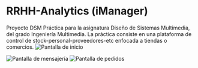 # RRHH-Analytics (iManager)
Proyecto DSM
Práctica para la asignatura Diseño de Sistemas Multimedia, del grado Ingeniería Multimedia.
La práctica consiste en una plataforma de control de stock-personal-proveedores-etc enfocada a tiendas o comercios.
<img src="http://i.imgur.com/TLnq5k7.jpg" alt="Pantalla de inicio">

<img src="http://i.imgur.com/nPnwjR6.jpg" alt="Pantalla de mensajería">

<img src="http://i.imgur.com/fUo9Hrc.jpg" alt="Pantalla de pedidos">
